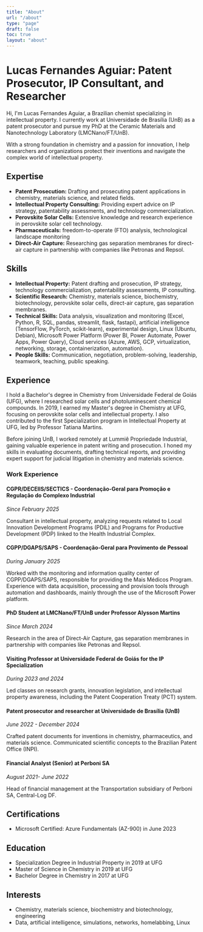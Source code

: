 ```yaml
---
title: "About"
url: "/about"
type: "page"
draft: false
toc: true
layout: "about"
---
```


# Lucas Fernandes Aguiar: Patent Prosecutor, IP Consultant, and Researcher

Hi, I'm Lucas Fernandes Aguiar, a Brazilian chemist specializing in intellectual property. I currently work at Universidade de Brasília (UnB) as a patent prosecutor and pursue my PhD at the Ceramic Materials and Nanotechnology Laboratory (LMCNano/FT/UnB).

With a strong foundation in chemistry and a passion for innovation, I help researchers and organizations protect their inventions and navigate the complex world of intellectual property.

## Expertise

* **Patent Prosecution:** Drafting and prosecuting patent applications in chemistry, materials science, and related fields.
* **Intellectual Property Consulting:** Providing expert advice on IP strategy, patentability assessments, and technology commercialization.
* **Perovskite Solar Cells:** Extensive knowledge and research experience in perovskite solar cell technology.
* **Pharmaceuticals:** freedom-to-operate (FTO) analysis, technological landscape monitoring
* **Direct-Air Capture:** Researching gas separation membranes for direct-air capture in partnership with companies like Petronas and Repsol.

## Skills

* **Intellectual Property:** Patent drafting and prosecution, IP strategy, technology commercialization, patentability assessments, IP consulting.
* **Scientific Research:** Chemistry, materials science, biochemistry, biotechnology, perovskite solar cells, direct-air capture, gas separation membranes.
* **Technical Skills:** Data analysis, visualization and monitoring (Excel, Python, R, SQL, pandas, streamlit, flask, fastapi), artificial intelligence (TensorFlow, PyTorch, scikit-learn), experimental design, Linux (Ubuntu, Debian), Microsoft Power Platform (Power BI, Power Automate, Power Apps, Power Query), Cloud services (Azure, AWS, GCP, virtualization, networking, storage, containerization, automation).
* **People Skills:** Communication, negotiation, problem-solving, leadership, teamwork, teaching, public speaking.

## Experience

I hold a Bachelor's degree in Chemistry from Universidade Federal de Goiás (UFG), where I researched solar cells and photoluminescent chemical compounds. In 2019, I earned my Master's degree in Chemistry at UFG, focusing on perovskite solar cells and intellectual property. I also contributed to the first Specialization program in Intellectual Property at UFG, led by Professor Tatiana Martins.

Before joining UnB, I worked remotely at Lummiê Propriedade Industrial, gaining valuable experience in patent writing and prosecution. I honed my skills in evaluating documents, drafting technical reports, and providing expert support for judicial litigation in chemistry and materials science.

### Work Experience

#### CGPR/DECEIIS/SECTICS - Coordenação-Geral para Promoção e Regulação do Complexo Industrial

*Since February 2025*

Consultant in intellectual property, analyzing requests related to Local Innovation Development Programs (PDIL) and Programs for Productive Development (PDP) linked to the Health Industrial Complex.

#### CGPP/DGAPS/SAPS - Coordenação-Geral para Provimento de Pessoal

*During January 2025*

Worked with the monitoring and information quality center of CGPP/DGAPS/SAPS, responsible for providing the Mais Médicos Program. Experience with data acquisition, processing and provision tools through automation and dashboards, mainly through the use of the Microsoft Power platform.

#### PhD Student at LMCNano/FT/UnB under Professor Alysson Martins

*Since March 2024*

Research in the area of Direct-Air Capture, gas separation membranes in partnership with companies like Petronas and Repsol.

#### Visiting Professor at Universidade Federal de Goiás for the IP Specialization

*During 2023 and 2024*

Led classes on research grants, innovation legislation, and intellectual property awareness, including the Patent Cooperation Treaty (PCT) system.

#### Patent prosecutor and researcher at Universidade de Brasília (UnB)

*June 2022 - December 2024*

Crafted patent documents for inventions in chemistry, pharmaceutics, and materials science. Communicated scientific concepts to the Brazilian Patent Office (INPI).

#### Financial Analyst (Senior) at Perboni SA

*August 2021- June 2022*

Head of financial management at the Transportation subsidiary of Perboni SA, Central-Log DF.

## Certifications

* Microsoft Certified: Azure Fundamentals (AZ-900) in June 2023

## Education

* Specialization Degree in Industrial Property in 2019 at UFG
* Master of Science in Chemistry in 2019 at UFG
* Bachelor Degree in Chemistry in 2017 at UFG

## Interests

* Chemistry, materials science, biochemistry and biotechnology, engineering
* Data, artificial intelligence, simulations, networks, homelabbing, Linux
